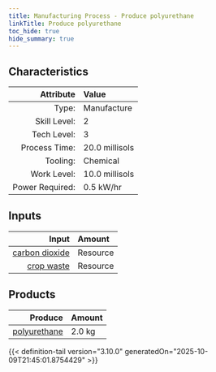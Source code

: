 ```yaml
---
title: Manufacturing Process - Produce polyurethane
linkTitle: Produce polyurethane
toc_hide: true
hide_summary: true
---
```

<!-- This is generated by the MarsSim HelpGenertor, do not edit. -->


## Characteristics

| Attribute      | Value |
|--------:|:------|
|Type:|Manufacture|
|Skill Level:|2|
|Tech Level:|3|
|Process Time:|20.0 millisols|
|Tooling:|Chemical|
|Work Level:|10.0 millisols|
|Power Required:|0.5 kW/hr|

## Inputs

| Input      | Amount |
|--------:|:------|
|[carbon dioxide](/docs/definitions/resource/carbon-dioxide)|Resource|3.0 kg|
|[crop waste](/docs/definitions/resource/crop-waste)|Resource|2.0 kg|

## Products


| Produce      | Amount |
|--------:|:------|
|[polyurethane](/docs/definitions/resource/polyurethane)|2.0 kg|



{{< definition-tail version="3.10.0" generatedOn="2025-10-09T21:45:01.8754429" >}}



